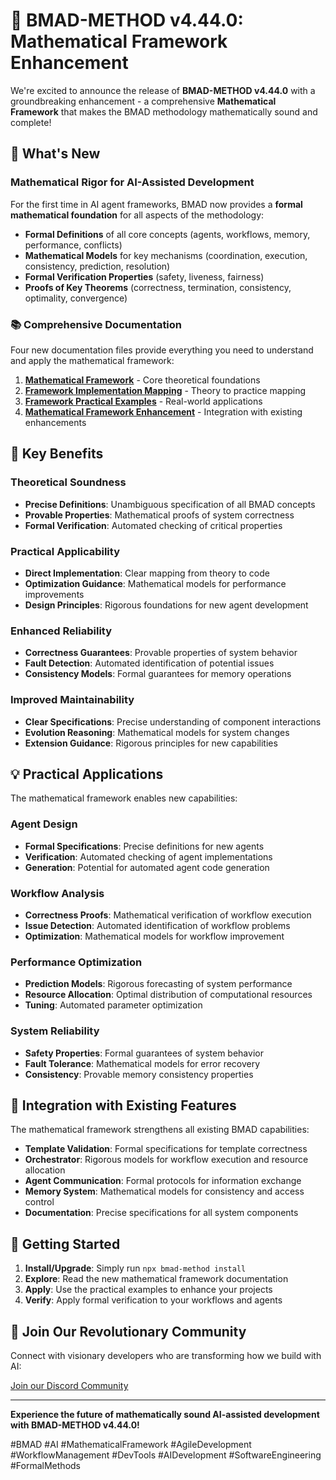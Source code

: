 # 📐 BMAD-METHOD v4.44.0: Mathematical Framework Enhancement

We're excited to announce the release of **BMAD-METHOD v4.44.0** with a groundbreaking enhancement - a comprehensive **Mathematical Framework** that makes the BMAD methodology mathematically sound and complete!

## 🎯 What's New

### Mathematical Rigor for AI-Assisted Development

For the first time in AI agent frameworks, BMAD now provides a **formal mathematical foundation** for all aspects of the methodology:

- **Formal Definitions** of all core concepts (agents, workflows, memory, performance, conflicts)
- **Mathematical Models** for key mechanisms (coordination, execution, consistency, prediction, resolution)
- **Formal Verification Properties** (safety, liveness, fairness)
- **Proofs of Key Theorems** (correctness, termination, consistency, optimality, convergence)

### 📚 Comprehensive Documentation

Four new documentation files provide everything you need to understand and apply the mathematical framework:

1. **[Mathematical Framework](docs/bmad-mathematical-framework.md)** - Core theoretical foundations
2. **[Framework Implementation Mapping](docs/bmad-framework-implementation-mapping.md)** - Theory to practice mapping
3. **[Framework Practical Examples](docs/bmad-framework-practical-examples.md)** - Real-world applications
4. **[Mathematical Framework Enhancement](docs/bmad-mathematical-framework-enhancement.md)** - Integration with existing enhancements

## 🔧 Key Benefits

### Theoretical Soundness

- **Precise Definitions**: Unambiguous specification of all BMAD concepts
- **Provable Properties**: Mathematical proofs of system correctness
- **Formal Verification**: Automated checking of critical properties

### Practical Applicability

- **Direct Implementation**: Clear mapping from theory to code
- **Optimization Guidance**: Mathematical models for performance improvements
- **Design Principles**: Rigorous foundations for new agent development

### Enhanced Reliability

- **Correctness Guarantees**: Provable properties of system behavior
- **Fault Detection**: Automated identification of potential issues
- **Consistency Models**: Formal guarantees for memory operations

### Improved Maintainability

- **Clear Specifications**: Precise understanding of component interactions
- **Evolution Reasoning**: Mathematical models for system changes
- **Extension Guidance**: Rigorous principles for new capabilities

## 💡 Practical Applications

The mathematical framework enables new capabilities:

### Agent Design

- **Formal Specifications**: Precise definitions for new agents
- **Verification**: Automated checking of agent implementations
- **Generation**: Potential for automated agent code generation

### Workflow Analysis

- **Correctness Proofs**: Mathematical verification of workflow execution
- **Issue Detection**: Automated identification of workflow problems
- **Optimization**: Mathematical models for workflow improvement

### Performance Optimization

- **Prediction Models**: Rigorous forecasting of system performance
- **Resource Allocation**: Optimal distribution of computational resources
- **Tuning**: Automated parameter optimization

### System Reliability

- **Safety Properties**: Formal guarantees of system behavior
- **Fault Tolerance**: Mathematical models for error recovery
- **Consistency**: Provable memory consistency properties

## 🚀 Integration with Existing Features

The mathematical framework strengthens all existing BMAD capabilities:

- **Template Validation**: Formal specifications for template correctness
- **Orchestrator**: Rigorous models for workflow execution and resource allocation
- **Agent Communication**: Formal protocols for information exchange
- **Memory System**: Mathematical models for consistency and access control
- **Documentation**: Precise specifications for all system components

## 📖 Getting Started

1. **Install/Upgrade**: Simply run `npx bmad-method install`
2. **Explore**: Read the new mathematical framework documentation
3. **Apply**: Use the practical examples to enhance your projects
4. **Verify**: Apply formal verification to your workflows and agents

## 🤝 Join Our Revolutionary Community

Connect with visionary developers who are transforming how we build with AI:

[Join our Discord Community](https://discord.gg/gk8jAdXWmj)

---

**Experience the future of mathematically sound AI-assisted development with BMAD-METHOD v4.44.0!**

#BMAD #AI #MathematicalFramework #AgileDevelopment #WorkflowManagement #DevTools #AIDevelopment #SoftwareEngineering #FormalMethods
